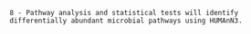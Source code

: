     8 - Pathway analysis and statistical tests will identify differentially abundant microbial pathways using HUMAnN3.
